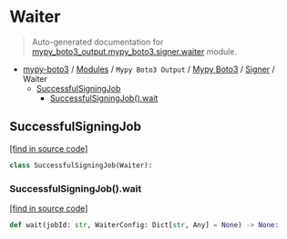 # Waiter

> Auto-generated documentation for [mypy_boto3_output.mypy_boto3.signer.waiter](https://github.com/vemel/mypy_boto3/blob/master/mypy_boto3_output/mypy_boto3/signer/waiter.py) module.

- [mypy-boto3](../../../README.md#mypy_boto3) / [Modules](../../../MODULES.md#mypy-boto3-modules) / `Mypy Boto3 Output` / [Mypy Boto3](../index.md#mypy-boto3) / [Signer](index.md#signer) / Waiter
    - [SuccessfulSigningJob](#successfulsigningjob)
        - [SuccessfulSigningJob().wait](#successfulsigningjobwait)

## SuccessfulSigningJob

[[find in source code]](https://github.com/vemel/mypy_boto3/blob/master/mypy_boto3_output/mypy_boto3/signer/waiter.py#L9)

```python
class SuccessfulSigningJob(Waiter):
```

### SuccessfulSigningJob().wait

[[find in source code]](https://github.com/vemel/mypy_boto3/blob/master/mypy_boto3_output/mypy_boto3/signer/waiter.py#L12)

```python
def wait(jobId: str, WaiterConfig: Dict[str, Any] = None) -> None:
```
